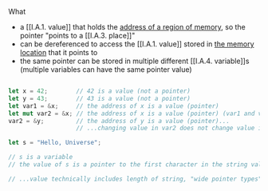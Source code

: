 What
- a [[I.A.1. value]] that holds the <u>address of a region of memory</u>, so the pointer "points to a [[I.A.3. place]]"
- can be dereferenced to access the [[I.A.1. value]] stored in <u>the memory location</u> that it points to
- the same pointer can be stored in multiple different [[I.A.4. variable]]s (multiple variables can have the same pointer value)

```rust

let x = 42;        // 42 is a value (not a pointer)
let y = 43;        // 43 is a value (not a pointer)
let var1 = &x;     // the address of x is a value (pointer)
let mut var2 = &x; // the address of x is a value (pointer) (var1 and var2 hold two different copies of the same value)
var2 = &y;         // the address of y is a value (pointer)...
                   // ...changing value in var2 does not change value in var1

```

```rust
let s = "Hello, Universe";

// s is a variable
// the value of s is a pointer to the first character in the string value "Hello, Universe";

// ...value technically includes length of string, "wide pointer types" will be discussed in Chapter 2
```